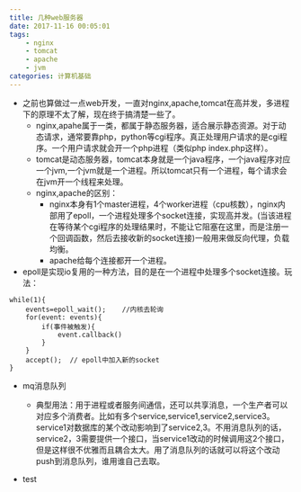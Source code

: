 ```yaml
---
title: 几种web服务器
date: 2017-11-16 00:05:01
tags:
	- nginx
	- tomcat
	- apache
	- jvm
categories: 计算机基础
---
```

* 之前也算做过一点web开发，一直对nginx,apache,tomcat在高并发，多进程下的原理不太了解，现在终于搞清楚一些了。
	* nginx,apahe属于一类，都属于静态服务器，适合展示静态资源。对于动态请求，通常要靠php，python等cgi程序。真正处理用户请求的是cgi程序。一个用户请求就会开一个php进程（类似php index.php这样）。
	* tomcat是动态服务器，tomcat本身就是一个java程序，一个java程序对应一个jvm,一个jvm就是一个进程。所以tomcat只有一个进程，每个请求会在jvm开一个线程来处理。
	* nginx,apache的区别：
		* nginx本身有1个master进程，4个worker进程（cpu核数），nginx内部用了epoll，一个进程处理多个socket连接，实现高并发。(当该进程在等待某个cgi程序的处理结果时，不能让它阻塞在这里，而是注册一个回调函数，然后去接收新的socket连接)一般用来做反向代理，负载均衡。
		* apache给每个连接都开一个进程。
* epoll是实现io复用的一种方法，目的是在一个进程中处理多个socket连接。玩法：

```
while(1){
	events=epoll_wait();    //内核去轮询
	for(event: events){
		if(事件被触发){
			event.callback()
		}
	}
	accept();  // epoll中加入新的socket
}

```
* mq消息队列
	* 典型用法：用于进程或者服务间通信，还可以共享消息，一个生产者可以对应多个消费者。比如有多个service,service1,service2,service3。service1对数据库的某个改动影响到了service2,3。不用消息队列的话，service2，3需要提供一个接口，当service1改动的时候调用这2个接口，但是这样很不优雅而且耦合太大。用了消息队列的话就可以将这个改动push到消息队列，谁用谁自己去取。

* test